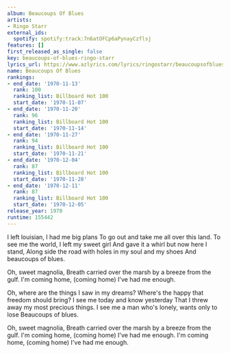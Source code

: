 ```yaml
---
album: Beaucoups Of Blues
artists:
- Ringo Starr
external_ids:
  spotify: spotify:track:7n6atOFCp6aPynayCzflsj
features: []
first_released_as_single: false
key: beaucoups-of-blues-ringo-starr
lyrics_url: https://www.azlyrics.com/lyrics/ringostarr/beaucoupsofblues.html
name: Beaucoups Of Blues
rankings:
- end_date: '1970-11-13'
  rank: 100
  ranking_list: Billboard Hot 100
  start_date: '1970-11-07'
- end_date: '1970-11-20'
  rank: 96
  ranking_list: Billboard Hot 100
  start_date: '1970-11-14'
- end_date: '1970-11-27'
  rank: 94
  ranking_list: Billboard Hot 100
  start_date: '1970-11-21'
- end_date: '1970-12-04'
  rank: 87
  ranking_list: Billboard Hot 100
  start_date: '1970-11-28'
- end_date: '1970-12-11'
  rank: 87
  ranking_list: Billboard Hot 100
  start_date: '1970-12-05'
release_year: 1970
runtime: 155442
---
```

I left louisian, I had me big plans
To go out and take me all over this land.
To see me the world, I left my sweet girl
And gave it a whirl but now here I stand,
Along side the road with holes in my soul and my shoes
And beaucoups of blues.

Oh, sweet magnolia,
Breath carried over the marsh by a breeze from the gulf.
I'm coming home, (coming home)
I've had me enough.

Oh, where are the things I saw in my dreams?
Where's the happy that freedom should bring?
I see me today and know yesterday
That I threw away my most precious things.
I see me a man who's lonely, wants only to lose
Beaucoups of blues.

Oh, sweet magnolia,
Breath carried over the marsh by a breeze from the gulf.
I'm coming home, (coming home)
I've had me enough.
I'm coming home, (coming home)
I've had me enough.
